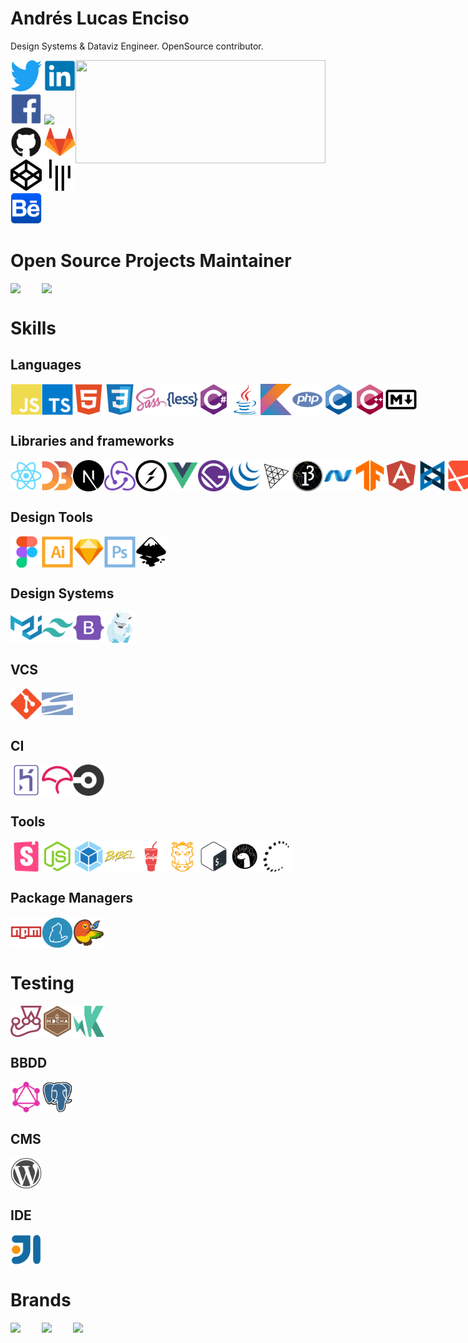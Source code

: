 # Andrés Lucas Enciso
Design Systems & Dataviz Engineer. OpenSource contributor.

<div style="display: flex">
  <div height="400">
    <a href="https://twitter.com/andresin87"><img height="50" src="https://raw.githubusercontent.com/devicons/devicon/master/icons/twitter/twitter-original.svg" /></a>
    <a href="https://www.linkedin.com/in/andr%C3%A9s-lucas-enciso-17446131/"><img width="50" src="https://raw.githubusercontent.com/devicons/devicon/master/icons/linkedin/linkedin-original.svg" /></a>
    <a href="https://facebook.com/andresin87/"><img width="50" src="https://raw.githubusercontent.com/devicons/devicon/master/icons/facebook/facebook-original.svg" /></a>
    <a href="https://dev.to/andresin87"><img width="50" src="https://cdn.worldvectorlogo.com/logos/devto.svg" /></a>
    <a href="https://github.com/andresin87/"><img width="50" src="https://raw.githubusercontent.com/devicons/devicon/master/icons/github/github-original.svg" /></a>
    <a href="https://gitlab.com/andresin87"><img width="50" src="https://raw.githubusercontent.com/devicons/devicon/master/icons/gitlab/gitlab-original.svg" /></a>
    <a href="https://codepen.io/andresin87"><img width="50" src="https://raw.githubusercontent.com/devicons/devicon/master/icons/codepen/codepen-plain.svg" /></a>
    <a href="https://gitter.im/andresin87"><img width="50" src="https://raw.githubusercontent.com/devicons/devicon/master/icons/gitter/gitter-plain.svg" /></a>
    <a href="hhttp://be.net/andresin87"><img width="50" src="https://raw.githubusercontent.com/devicons/devicon/master/icons/behance/behance-original.svg" /></a>
  </div>
  <img  width="400" height="165" src="https://github-readme-stats.vercel.app/api?username=andresin87&show_icons=true&hide_border=false&line_height=20&title_color=0366d6&icon_color=1b93c9&show_owner=true&include_all_commits=true"/>

  <!-- <img  width="400" src="https://github-readme-stats.vercel.app/api/top-langs/?username=David-Desmaisons&hide=Jupyter%20notebook,apacheconf&layout=compact)](https://github.com/anuraghazra/github-readme-stats"/> -->
</div>

# Open Source Projects Maintainer
<div style="display: flex">
  <img width="50" src="https://avatars.githubusercontent.com/u/17040762?s=200&v=4" />
  <img width="50" src="https://avatars.githubusercontent.com/u/13288987?s=200&v=4" />
</div>

# Skills

## Languages
<div style="display: flex">
  <img width="50" src="https://raw.githubusercontent.com/devicons/devicon/master/icons/javascript/javascript-plain.svg" />
  <img width="50" src="https://raw.githubusercontent.com/devicons/devicon/master/icons/typescript/typescript-original.svg" />
  <img width="50" src="https://raw.githubusercontent.com/devicons/devicon/master/icons/html5/html5-plain.svg" />
  <img width="50" src="https://raw.githubusercontent.com/devicons/devicon/master/icons/css3/css3-original.svg" />
  <img width="50" src="https://raw.githubusercontent.com/devicons/devicon/master/icons/sass/sass-original.svg" />
  <img width="50" src="https://raw.githubusercontent.com/devicons/devicon/master/icons/less/less-plain-wordmark.svg" />
  <img width="50" src="https://raw.githubusercontent.com/devicons/devicon/master/icons/csharp/csharp-original.svg" />
  <img width="50" src="https://raw.githubusercontent.com/devicons/devicon/master/icons/java/java-original.svg" />
  <img width="50" src="https://raw.githubusercontent.com/devicons/devicon/master/icons/kotlin/kotlin-original.svg" />
  <img width="50" src="https://raw.githubusercontent.com/devicons/devicon/master/icons/php/php-plain.svg" />
  <img width="50" src="https://raw.githubusercontent.com/devicons/devicon/master/icons/c/c-original.svg" />
  <img width="50" src="https://raw.githubusercontent.com/devicons/devicon/master/icons/cplusplus/cplusplus-original.svg" />
  <img width="50" src="https://raw.githubusercontent.com/devicons/devicon/master/icons/markdown/markdown-original.svg" />
</div>

## Libraries and frameworks
<div style="display: flex">
  <img width="50" src="https://raw.githubusercontent.com/devicons/devicon/master/icons/react/react-original.svg" />
  <img width="50" src="https://raw.githubusercontent.com/devicons/devicon/master/icons/d3js/d3js-original.svg" />
  <img width="50" src="https://raw.githubusercontent.com/devicons/devicon/master/icons/nextjs/nextjs-original.svg" />
  <img width="50" src="https://raw.githubusercontent.com/devicons/devicon/master/icons/redux/redux-original.svg" />
  <img width="50" src="https://raw.githubusercontent.com/devicons/devicon/master/icons/socketio/socketio-original.svg" />
  <img width="50" src="https://raw.githubusercontent.com/devicons/devicon/master/icons/vuejs/vuejs-original.svg" />
  <img width="50" src="https://raw.githubusercontent.com/devicons/devicon/master/icons/gatsby/gatsby-original.svg" />
  <img width="50" src="https://raw.githubusercontent.com/devicons/devicon/master/icons/jquery/jquery-original.svg" />
  <img width="50" src="https://raw.githubusercontent.com/devicons/devicon/master/icons/threejs/threejs-original.svg" />
  <img width="50" src="https://raw.githubusercontent.com/devicons/devicon/master/icons/processing/processing-original.svg" />
  <img width="50" src="https://raw.githubusercontent.com/devicons/devicon/master/icons/dot-net/dot-net-original.svg" />
  <img width="50" src="https://raw.githubusercontent.com/devicons/devicon/master/icons/tensorflow/tensorflow-original.svg" />
  <img width="50" src="https://raw.githubusercontent.com/devicons/devicon/master/icons/angularjs/angularjs-plain.svg" />
  <img width="50" src="https://raw.githubusercontent.com/devicons/devicon/master/icons/backbonejs/backbonejs-original.svg" />
  <img width="50" src="https://raw.githubusercontent.com/devicons/devicon/master/icons/laravel/laravel-plain.svg" />
  <img width="50" src="https://raw.githubusercontent.com/devicons/devicon/master/icons/spring/spring-original.svg" />
</div>
                                                                                                                  
## Design Tools
<div style="display: flex">
  <img width="50" src="https://raw.githubusercontent.com/devicons/devicon/master/icons/figma/figma-original.svg" />
  <img width="50" src="https://raw.githubusercontent.com/devicons/devicon/master/icons/illustrator/illustrator-line.svg" />
  <img width="50" src="https://raw.githubusercontent.com/devicons/devicon/master/icons/sketch/sketch-original.svg" />
  <img width="50" src="https://github.com/devicons/devicon/blob/master/icons/photoshop/photoshop-line.svg" />
  <img width="50" src="https://raw.githubusercontent.com/devicons/devicon/master/icons/inkscape/inkscape-plain.svg" />
</div>

## Design Systems
<div style="display: flex">
  <img width="50" src="https://raw.githubusercontent.com/devicons/devicon/master/icons/materialui/materialui-original.svg" />
  <img width="50" src="https://raw.githubusercontent.com/devicons/devicon/master/icons/tailwindcss/tailwindcss-plain.svg" />
  <img width="50" src="https://raw.githubusercontent.com/devicons/devicon/master/icons/bootstrap/bootstrap-plain.svg" />
  <img width="50" src="https://raw.githubusercontent.com/devicons/devicon/master/icons/foundation/foundation-original.svg" />
</div>

## VCS
<div style="display: flex">
  <img width="50" src="https://raw.githubusercontent.com/devicons/devicon/master/icons/git/git-original.svg" />
  <img width="50" src="https://raw.githubusercontent.com/devicons/devicon/master/icons/subversion/subversion-original.svg" />
</div>

## CI
<div style="display: flex">
  <img width="50" src="https://raw.githubusercontent.com/devicons/devicon/master/icons/heroku/heroku-original.svg" />
  <img width="50" src="https://raw.githubusercontent.com/devicons/devicon/master/icons/codecov/codecov-plain.svg" />
  <img width="50" src="https://raw.githubusercontent.com/devicons/devicon/master/icons/circleci/circleci-plain.svg" />
</div>

## Tools
<div style="display: flex">
  <img width="50" src="https://raw.githubusercontent.com/devicons/devicon/master/icons/storybook/storybook-original.svg" />
  <img width="50" src="https://raw.githubusercontent.com/devicons/devicon/master/icons/nodejs/nodejs-original.svg" />
  <img width="50" src="https://raw.githubusercontent.com/devicons/devicon/master/icons/webpack/webpack-original.svg" />
  <img width="50" src="https://raw.githubusercontent.com/devicons/devicon/master/icons/babel/babel-original.svg" />
  <img width="50" src="https://raw.githubusercontent.com/devicons/devicon/master/icons/gulp/gulp-plain.svg" />
  <img width="50" src="https://raw.githubusercontent.com/devicons/devicon/master/icons/grunt/grunt-line.svg" />
  <img width="50" src="https://raw.githubusercontent.com/devicons/devicon/master/icons/bash/bash-original.svg" />
  <img width="50" src="https://raw.githubusercontent.com/devicons/devicon/master/icons/denojs/denojs-original.svg" />
  <img width="50" src="https://raw.githubusercontent.com/devicons/devicon/master/icons/ssh/ssh-original.svg" />
</div>

## Package Managers
<div style="display: flex">
  <img width="50" src="https://raw.githubusercontent.com/devicons/devicon/master/icons/npm/npm-original-wordmark.svg" />
  <img width="50" src="https://raw.githubusercontent.com/devicons/devicon/master/icons/yarn/yarn-original.svg" />
  <img width="50" src="https://raw.githubusercontent.com/devicons/devicon/master/icons/bower/bower-original.svg" />
</div>

# Testing
<div style="display: flex">
  <img width="50" src="https://raw.githubusercontent.com/devicons/devicon/master/icons/jest/jest-plain.svg" />
  <img width="50" src="https://raw.githubusercontent.com/devicons/devicon/master/icons/mocha/mocha-plain.svg" />
  <img width="50" src="https://raw.githubusercontent.com/devicons/devicon/master/icons/karma/karma-original.svg" />
</div>

## BBDD
<div style="display: flex">
  <img width="50" src="https://raw.githubusercontent.com/devicons/devicon/master/icons/graphql/graphql-plain.svg" />
  <img width="50" src="https://raw.githubusercontent.com/devicons/devicon/master/icons/postgresql/postgresql-original.svg" />
</div>

## CMS
<div style="display: flex">
  <img width="50" src="https://raw.githubusercontent.com/devicons/devicon/master/icons/wordpress/wordpress-plain.svg" />
</div>

## IDE
<div style="display: flex">
  <img width="50" src="https://raw.githubusercontent.com/devicons/devicon/master/icons/intellij/intellij-original.svg" />
</div>

# Brands
<div style="display: flex">
  <img width="50" src="https://media-exp1.licdn.com/dms/image/C4D0BAQEcgPLBQNd72g/company-logo_200_200/0/1625221726962?e=1650499200&v=beta&t=tW9auCophB_eKeSFunUbpM_DYRB_IUpE4qfn00IRakI" />
  <img width="50" src="https://media-exp1.licdn.com/dms/image/C4D0BAQH1QLoDPNc4eA/company-logo_200_200/0/1625081732773?e=1650499200&v=beta&t=2RXTCdDWU-dBEy0XeKxMRQuxLXWyedz69-0xDJNY25A" />
  <img width="50" src="https://media.glassdoor.com/sql/708365/userzoom-squarelogo-1602783152794.png" />
</div>
